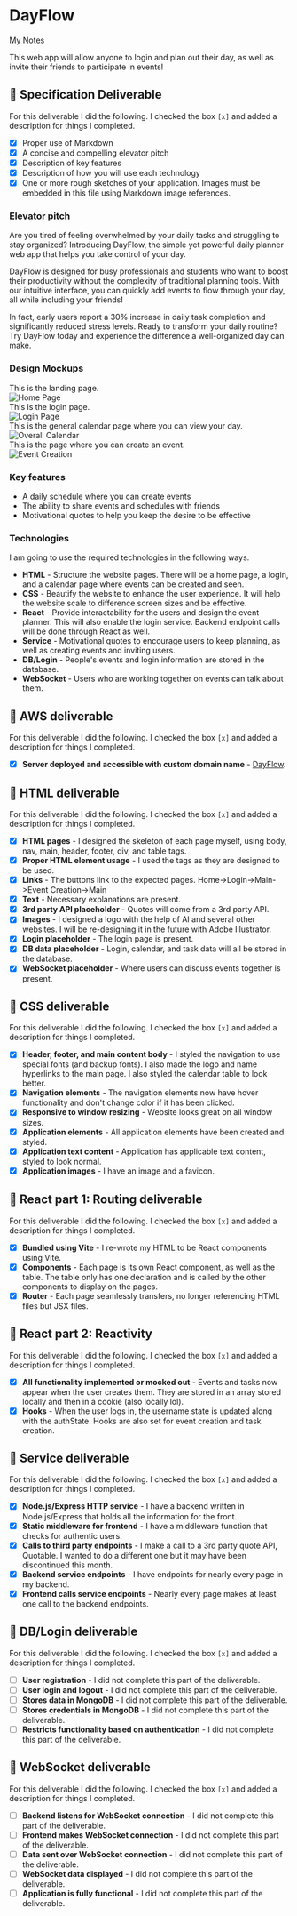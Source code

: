 # DayFlow

[My Notes](notes.md)

This web app will allow anyone to login and plan out their day, as well as invite their friends to participate in events!


[//]: # (> [!NOTE])

[//]: # (>  This is a template for your startup application. You must modify this `README.md` file for each phase of your development. You only need to fill in the section for each deliverable when that deliverable is submitted in Canvas. Without completing the section for a deliverable, the TA will not know what to look for when grading your submission. Feel free to add additional information to each deliverable description, but make sure you at least have the list of rubric items and a description of what you did for each item.)

[//]: # (> [!NOTE])

[//]: # (>  If you are not familiar with Markdown then you should review the [documentation]&#40;https://docs.github.com/en/get-started/writing-on-github/getting-started-with-writing-and-formatting-on-github/basic-writing-and-formatting-syntax&#41; before continuing.)

## 🚀 Specification Deliverable

[//]: # (> [!NOTE])

[//]: # (>  Fill in this sections as the submission artifact for this deliverable. You can refer to this [example]&#40;https://github.com/webprogramming260/startup-example/blob/main/README.md&#41; for inspiration.)

For this deliverable I did the following. I checked the box `[x]` and added a description for things I completed.

- [x] Proper use of Markdown
- [x] A concise and compelling elevator pitch
- [x] Description of key features
- [x] Description of how you will use each technology
- [x] One or more rough sketches of your application. Images must be embedded in this file using Markdown image references.

### Elevator pitch

Are you tired of feeling overwhelmed by your daily tasks and struggling to stay organized? Introducing DayFlow, the simple yet powerful daily planner web app that helps you take control of your day.  

DayFlow is designed for busy professionals and students who want to boost their productivity without the complexity of traditional planning tools. With our intuitive interface, you can quickly add events to flow through your day, all while including your friends!  

In fact, early users report a 30% increase in daily task completion and significantly reduced stress levels. Ready to transform your daily routine? Try DayFlow today and experience the difference a well-organized day can make.

### Design Mockups

This is the landing page.  
<img alt="Home Page" src="Photos/DayFlow(3).jpg"/><br>
This is the login page.  
<img alt="Login Page" src="Photos/DayFlow(2).jpg"/><br>
This is the general calendar page where you can view your day.  
<img alt="Overall Calendar" src="Photos/DayFlow(1).jpg"/><br>
This is the page where you can create an event.  
<img alt="Event Creation" src="Photos/DayFlow.jpg"/>


[//]: # ()
[//]: # (```mermaid)

[//]: # (sequenceDiagram)

[//]: # (    actor You)

[//]: # (    actor Website)

[//]: # (    You->>Website: Replace this with your design)

[//]: # (```)

### Key features

- A daily schedule where you can create events
- The ability to share events and schedules with friends
- Motivational quotes to help you keep the desire to be effective

### Technologies

I am going to use the required technologies in the following ways.

- **HTML** - Structure the website pages. There will be a home page, a login, and a calendar page where events can be created and seen. 
- **CSS** - Beautify the website to enhance the user experience. It will help the website scale to difference screen sizes and be effective.
- **React** - Provide interactability for the users and design the event planner. This will also enable the login service. Backend endpoint calls will be done through React as well. 
- **Service** - Motivational quotes to encourage users to keep planning, as well as creating events and inviting users. 
- **DB/Login** - People's events and login information are stored in the database.
- **WebSocket** - Users who are working together on events can talk about them. 

## 🚀 AWS deliverable

For this deliverable I did the following. I checked the box `[x]` and added a description for things I completed.

- [x] **Server deployed and accessible with custom domain name** - [DayFlow](http://dayflow.click).

## 🚀 HTML deliverable

For this deliverable I did the following. I checked the box `[x]` and added a description for things I completed.

- [x] **HTML pages** - I designed the skeleton of each page myself, using body, nav, main, header, footer, div, and table tags. 
- [x] **Proper HTML element usage** - I used the tags as they are designed to be used. 
- [x] **Links** - The buttons link to the expected pages. Home->Login->Main->Event Creation->Main
- [x] **Text** - Necessary explanations are present. 
- [x] **3rd party API placeholder** - Quotes will come from a 3rd party API.
- [x] **Images** - I designed a logo with the help of AI and several other websites. I will be re-designing it in the future with Adobe Illustrator.
- [x] **Login placeholder** - The login page is present. 
- [x] **DB data placeholder** - Login, calendar, and task data will all be stored in the database. 
- [x] **WebSocket placeholder** - Where users can discuss events together is present. 

## 🚀 CSS deliverable

For this deliverable I did the following. I checked the box `[x]` and added a description for things I completed.

- [x] **Header, footer, and main content body** - I styled the navigation to use special fonts (and backup fonts). I also made the logo and name hyperlinks to the main page. I also styled the calendar table to look better.
- [x] **Navigation elements** - The navigation elements now have hover functionality and don't change color if it has been clicked.
- [x] **Responsive to window resizing** - Website looks great on all window sizes. 
- [x] **Application elements** - All application elements have been created and styled.
- [x] **Application text content** - Application has applicable text content, styled to look normal.
- [x] **Application images** - I have an image and a favicon.

## 🚀 React part 1: Routing deliverable

For this deliverable I did the following. I checked the box `[x]` and added a description for things I completed.

- [x] **Bundled using Vite** - I re-wrote my HTML to be React components using Vite. 
- [x] **Components** - Each page is its own React component, as well as the table. The table only has one declaration and is called by the other components to display on the pages.
- [x] **Router** - Each page seamlessly transfers, no longer referencing HTML files but JSX files. 

## 🚀 React part 2: Reactivity

For this deliverable I did the following. I checked the box `[x]` and added a description for things I completed.

- [x] **All functionality implemented or mocked out** - Events and tasks now appear when the user creates them. They are stored in an array stored locally and then in a cookie (also locally lol).
- [x] **Hooks** - When the user logs in, the username state is updated along with the authState. Hooks are also set for event creation and task creation. 

## 🚀 Service deliverable

For this deliverable I did the following. I checked the box `[x]` and added a description for things I completed.

- [x] **Node.js/Express HTTP service** - I have a backend written in Node.js/Express that holds all the information for the front. 
- [x] **Static middleware for frontend** - I have a middleware function that checks for authentic users. 
- [x] **Calls to third party endpoints** - I make a call to a 3rd party quote API, Quotable. I wanted to do a different one but it may have been discontinued this month. 
- [x] **Backend service endpoints** - I have endpoints for nearly every page in my backend. 
- [x] **Frontend calls service endpoints** - Nearly every page makes at least one call to the backend endpoints. 

## 🚀 DB/Login deliverable

For this deliverable I did the following. I checked the box `[x]` and added a description for things I completed.

- [ ] **User registration** - I did not complete this part of the deliverable.
- [ ] **User login and logout** - I did not complete this part of the deliverable.
- [ ] **Stores data in MongoDB** - I did not complete this part of the deliverable.
- [ ] **Stores credentials in MongoDB** - I did not complete this part of the deliverable.
- [ ] **Restricts functionality based on authentication** - I did not complete this part of the deliverable.

## 🚀 WebSocket deliverable

For this deliverable I did the following. I checked the box `[x]` and added a description for things I completed.

- [ ] **Backend listens for WebSocket connection** - I did not complete this part of the deliverable.
- [ ] **Frontend makes WebSocket connection** - I did not complete this part of the deliverable.
- [ ] **Data sent over WebSocket connection** - I did not complete this part of the deliverable.
- [ ] **WebSocket data displayed** - I did not complete this part of the deliverable.
- [ ] **Application is fully functional** - I did not complete this part of the deliverable.
